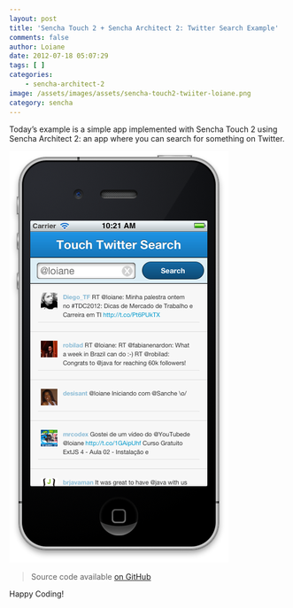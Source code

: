 ```yaml
---
layout: post
title: 'Sencha Touch 2 + Sencha Architect 2: Twitter Search Example'
comments: false
author: Loiane
date: 2012-07-18 05:07:29
tags: [ ]
categories:
    - sencha-architect-2
image: /assets/images/assets/sencha-touch2-twiiter-loiane.png
category: sencha    
---
```

Today&#8217;s example is a simple app implemented with Sencha Touch 2 using Sencha Architect 2: an app where you can search for something on Twitter.

<img src="/assets/images/assets/sencha-touch2-twiiter-loiane.png">

> <i class="mdi mdi-github-circle mdi-24px"></i>  Source code available [on GitHub](https://github.com/loiane/sencha-touch2-examples-architect/tree/master/TouchTwitterSearch)

Happy Coding! 
